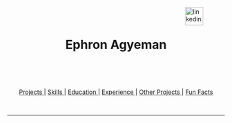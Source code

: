 <a href="https://www.linkedin.com/in/ephronagyeman/">
<img src="https://www.iconfinder.com/data/icons/free-social-icons/67/linkedin_circle_color-512.png" alt="linkedin" hspace="50" height="42" width="42" align="right"></a></p>

<br>

<h1 align="center">
  Ephron Agyeman
</h1>

<br>

<div align="center">
<a href="https://sourcerer.io/fayecarter"><img src="https://img.shields.io/badge/Ruby-688%20commits-red.svg" alt=""></a>
<a href="https://sourcerer.io/fayecarter"><img src="https://img.shields.io/badge/Python-195%20commits-orange.svg" alt=""></a>
<a href="https://sourcerer.io/fayecarter"><img src="https://img.shields.io/badge/JavaScript-886%20commits-yellow.svg" alt=""></a>
<a href="https://sourcerer.io/fayecarter"><img src="https://img.shields.io/badge/HTML-708%20commits-green.svg" alt=""></a>
<a href="https://sourcerer.io/fayecarter"><img src="https://img.shields.io/badge/CSS-946%20commits-blue.svg" alt=""></a>
<a href="https://sourcerer.io/fayecarter"><img src="https://img.shields.io/badge/SQL-404%20commits-purple.svg" alt=""></a>
</div>

<br>

<div align="center">

[Projects ](#projects) |
[Skills ](#skills) |
[Education ](#education) |
[Experience ](#experience) |
[Other Projects ](#experience) |
[Fun Facts ](#hobbies)

</div>
<br>

---

<br>


